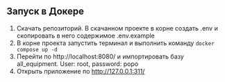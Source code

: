 ## Запуск в Докере

1) Скачать репозиторий. В скачанном проекте в корне создать .env и скопировать в него содержимое .env.example
2) В корне проекта запустить терминал и выполнить команду ```docker compose up -d```
3) Перейти по http://localhost:8080/ и импортировать базу all_equipment. User: root, password: popo
4) Открыть приложение по http://127.0.0.1:311/
